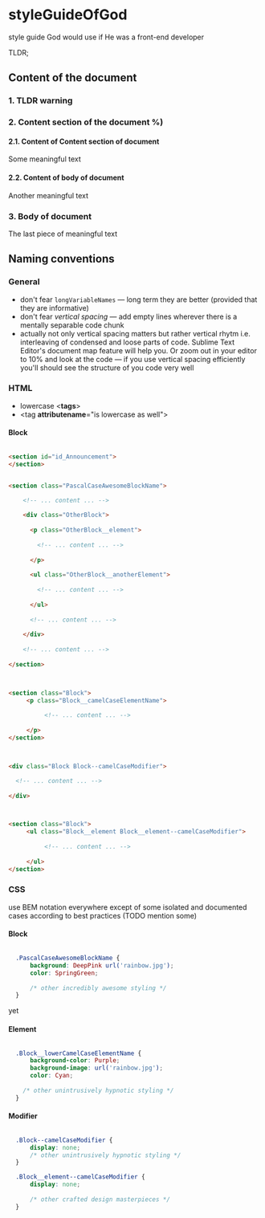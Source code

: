 styleGuideOfGod
==================
style guide God would use if He was a front-end developer

TLDR;

Content of the document
--------------------------
### 1. TLDR warning
### 2. Content section of the document %)
#### 2.1. Content of Content section of document
Some meaningful text 

#### 2.2. Content of body of document
Another meaningful text 

### 3. Body of document 
The last piece of meaningful text 



Naming conventions
-----------------

### General

* don't fear `longVariableNames`  &mdash; long term they are better (provided that they are informative)
* don't fear *vertical spacing* &mdash; add empty lines wherever there is a mentally separable code chunk
* actually not only vertical spacing matters but rather vertical rhytm i.e. interleaving of condensed and loose parts of code. Sublime Text Editor's document map feature will help you. Or zoom out in your editor to 10% and look at the code &mdash; if you use vertical spacing efficiently you'll should see the structure of you code very well


### HTML

* lowercase <__tags__>
* &lt;tag __attributename__="is lowercase as well">




#### Block
````html

<section id="id_Announcement">
</section>


<section class="PascalCaseAwesomeBlockName">

    <!-- ... content ... -->
    
    <div class="OtherBlock">
    
      <p class="OtherBlock__element">
      
        <!-- ... content ... -->
        
      </p>
      
      <ul class="OtherBlock__anotherElement">
      
        <!-- ... content ... -->
        
      </ul>  
      
      <!-- ... content ... -->
      
    </div>
    
    <!-- ... content ... -->
    
</section>



<section class="Block">
     <p class="Block__camelCaseElementName">
     
          <!-- ... content ... -->
      
     </p>  
</section>



<div class="Block Block--camelCaseModifier">

  <!-- ... content ... -->
  
</div>



<section class="Block">
     <ul class="Block__element Block__element--camelCaseModifier">
     
          <!-- ... content ... -->
          
     </ul>  
</section>
````



### CSS
use BEM notation everywhere except of some isolated and documented cases according to best practices (TODO mention some)

#### Block
````css

  .PascalCaseAwesomeBlockName {
      background: DeepPink url('rainbow.jpg');
      color: SpringGreen;
    
      /* other incredibly awesome styling */
  }
````
yet

#### Element
````css

  .Block__lowerCamelCaseElementName {
      background-color: Purple;
      background-image: url('rainbow.jpg');
      color: Cyan;
  
    /* other unintrusively hypnotic styling */
  }
````

#### Modifier
````css

  .Block--camelCaseModifier {
      display: none;  
      /* other unintrusively hypnotic styling */
  }

  .Block__element--camelCaseModifier {
      display: none;
    
      /* other crafted design masterpieces */
  }
````
